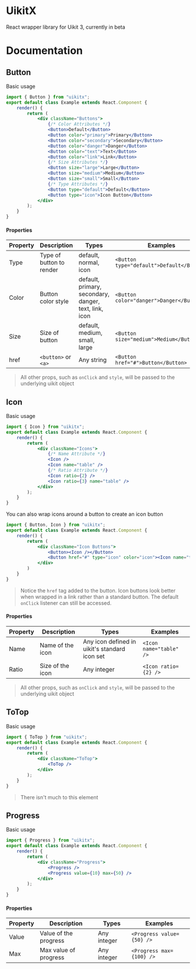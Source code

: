 # UikitX
React wrapper library for Uikit 3, currently in beta

# Documentation
## Button
Basic usage
```jsx
import { Button } from "uikitx";
export default class Example extends React.Component {
    render() {
        return (
            <div className="Buttons">
                {/* Color Attributes */}
                <Button>Default</Button>
                <Button color="primary">Primary</Button>
                <Button color="secondary">Secondary</Button>
                <Button color="danger">Danger</Button>
                <Button color="text">Text</Button>
                <Button color="link">Link</Button>
                {/* Size Attributes */}
                <Button size="large">Large</Button>
                <Button size="medium">Medium</Button>
                <Button size="small">Small</Button>
                {/* Type Attributes */}
                <Button type="default">Default</Button>
                <Button type="icon">Icon Button</Button>
            </div>
        );
    }
}
```
#### Properties
| Property | Description              | Types                                                 | Examples                                              |
| -------- | ------------------------ | ----------------------------------------------------- | ---------------------------------------- |
| Type     | Type of button to render | default, normal, icon                                 | `<Button type="default">Default</Button>` |
| Color    | Button color style       | default, primary, secondary, danger, text, link, icon | `<Button color="danger">Danger</Button> ` |
| Size     | Size of  button          | default, medium, small, large                         | `<Button size="medium">Medium</Button> `  |
| href     | `<button>` or `<a>`      | Any string                                            | `<Button href="#">Button</Button>`        |
> All other props, such as `onClick` and `style`, will be passed to the underlying uikit object
## Icon
Basic usage
```jsx
import { Icon } from "uikitx";
export default class Example extends React.Component {
    render() {
        return (
            <div className="Icons">
                {/* Name Attribute */}
                <Icon />
                <Icon name="table" />
                {/* Ratio Attribute */}
                <Icon ratio={2} />
                <Icon ratio={3} name="table" />
            </div>
        );
    }
}
```
You can also wrap icons around a button to create an icon button
```jsx
import { Button, Icon } from "uikitx";
export default class Example extends React.Component {
    render() {
        return (
            <div className="Icon Buttons">
                <Button><Icon /></Button>
                <Button href="#" type="icon" color="icon"><Icon name="table"/></Button>
            </div>
        )
    }
}
```
> Notice the `href` tag added to the button. Icon buttons look better when wrapped in a link rather than a standard button. The default `onClick` listener can still be accessed.
#### Properties
| Property | Description              | Types                                                 | Examples                                              |
| -------- | ------------------------ | ----------------------------------------------------- | ---------------------------------------- |
| Name     | Name of the icon    | Any icon defined in uikit's standard icon set              | `<Icon name="table" />`                   |
| Ratio    | Size of the icon    | Any integer                                                | `<Icon ratio={2} />`                       |
> All other props, such as `onClick` and `style`, will be passed to the underlying uikit object

## ToTop
Basic usage
```jsx
import { ToTop } from "uikitx";
export default class Example extends React.Component {
    render() {
        return (
            <div className="ToTop">
                <ToTop />
            </div>
        );
    }
}
```
> There isn't much to this element

## Progress
Basic usage
```jsx
import { Progress } from "uikitx";
export default class Example extends React.Component {
    render() {
        return (
            <div className="Progress">
                <Progress />
                <Progress value={10} max={50} />
            </div>
        );
    }
}
```
#### Properties
| Property | Description              | Types                                                 | Examples                                              |
| -------- | ------------------------ | ----------------------------------------------------- | ---------------------------------------- |
| Value    | Value of the progress    | Any integer                                           | `<Progress value={50} />`                   |
| Max      | Max value of progress    | Any integer                                           | `<Progress max={100} />` |